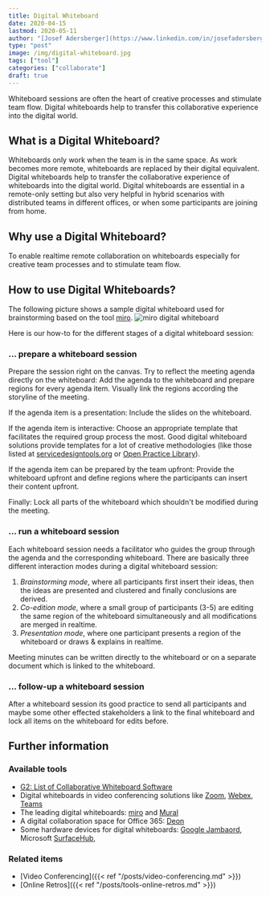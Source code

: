 ```yaml
---
title: Digital Whiteboard
date: 2020-04-15
lastmod: 2020-05-11
author: "[Josef Adersberger](https://www.linkedin.com/in/josefadersberger)"
type: "post"
image: /img/digital-whiteboard.jpg
tags: ["tool"]
categories: ["collaborate"]
draft: true
---
```


Whiteboard sessions are often the heart of creative processes and stimulate team flow. Digital whiteboards help to transfer this collaborative experience into the digital world.

<!--more-->

## What is a Digital Whiteboard?

Whiteboards only work when the team is in the same space. As work becomes more remote, whiteboards are replaced by their digital equivalent. Digital whiteboards help to transfer the collaborative experience of whiteboards into the digital world. Digital whiteboards are essential in a remote-only setting but also very helpful in hybrid scenarios with distributed teams in different offices, or when some participants are joining from home.

## Why use a Digital Whiteboard?

To enable realtime remote collaboration on whiteboards especially for creative team processes and to stimulate team flow.

## How to use Digital Whiteboards?

The following picture shows a sample digital whiteboard used for brainstorming based on the tool [miro](https://miro.com).
![miro digital whiteboard](/img/digital-whiteboard-miro.jpg)

Here is our how-to for the different stages of a digital whiteboard session:

### ... prepare a whiteboard session

Prepare the session right on the canvas. Try to reflect the meeting agenda directly on the whiteboard: Add the agenda to the whiteboard and prepare regions for every agenda item. Visually link the regions according the storyline of the meeting. 

If the agenda item is a presentation: Include the slides on the whiteboard. 

If the agenda item is interactive: Choose an appropriate template that facilitates the required group process the most. Good digital whiteboard solutions provide templates for a lot of creative methodologies (like those listed at [servicedesigntools.org](https://servicedesigntools.org/tools) or [Open Practice Library](https://openpracticelibrary.com)).

If the agenda item can be prepared by the team upfront: Provide the whiteboard upfront and define regions where the participants can insert their content upfront.

Finally: Lock all parts of the whiteboard which shouldn't be modified during the meeting.

### ... run a whiteboard session

Each whiteboard session needs a facilitator who guides the group through the agenda and the corresponding whiteboard. There are basically three different interaction modes during a digital whiteboard session:
 1. _Brainstorming mode_, where all participants first insert their ideas, then the ideas are presented and clustered and finally conclusions are derived.
 2. _Co-edition mode_, where a small group of participants (3-5) are editing the same region of the whiteboard simultaneously and all modifications are merged in realtime.
 3. _Presentation mode_, where one participant presents a region of the whiteboard or draws & explains in realtime.

Meeting minutes can be written directly to the whiteboard or on a separate document which is linked to the whiteboard.

### ... follow-up a whiteboard session

After a whiteboard session its good practice to send all participants and maybe some other effected stakeholders a link to the final whiteboard and lock all items on the whiteboard for edits before. 
   
## Further information

### Available tools
 * [G2: List of Collaborative Whiteboard Software](https://www.g2.com/categories/collaborative-whiteboard)
 * Digital whiteboards in video conferencing solutions like [Zoom](https://support.zoom.us/hc/en-us/articles/205677665-Sharing-a-whiteboard), [Webex](https://help.webex.com/de-de/zfhy55/Use-the-Whiteboard-on-Cisco-Webex-Board), [Teams](https://myteamsday.com/2019/11/19/how-to-use-whiteboard-in-teams-meetings)
 * The leading digital whiteboards: [miro](https://miro.com) and [Mural](https://mural.co)
 * A digital collaboration space for Office 365: [Deon](https://deon.de)
 * Some hardware devices for digital whiteboards: [Google Jambaord](https://gsuite.google.com/products/jamboard/), Microsoft [SurfaceHub](https://www.microsoft.com/en-us/surface/business/surface-hub-2), 

### Related items

* [Video Conferencing]({{< ref "/posts/video-conferencing.md" >}})
* [Online Retros]({{< ref "/posts/tools-online-retros.md" >}})
